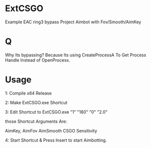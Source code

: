 # ExtCSGO
Example EAC ring3 bypass Project
Aimbot with Fov/Smooth/AimKey

# Q
Why Its bypassing? Because Its using CreateProcessA To Get Process Handle Instead of OpenProcess.

# Usage

1: Compile x64 Release

2: Make ExtCSGO.exe Shortcut

3: Edit Shortcut to ExtCSGO.exe "1" "180" "0" "2.0"

those Shortcut Arguments Are:

AimKey, AimFov AimSmooth CSGO Sensitivity

4: Start Shortcut & Press Insert to start Aimbotting.


